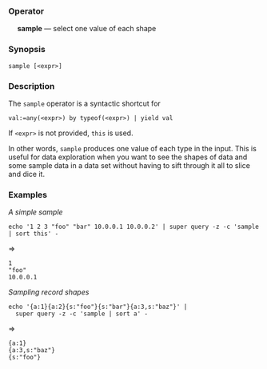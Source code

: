 ### Operator

&emsp; **sample** &mdash; select one value of each shape

### Synopsis
```
sample [<expr>]
```
### Description

The `sample` operator is a syntactic shortcut for
```
val:=any(<expr>) by typeof(<expr>) | yield val
```
If `<expr>` is not provided, `this` is used.

In other words, `sample` produces one value of each type in the input.
This is useful for data exploration when you want to see the shapes
of data and some sample data in a data set without having to sift
through it all to slice and dice it.

### Examples

_A simple sample_
```mdtest-command
echo '1 2 3 "foo" "bar" 10.0.0.1 10.0.0.2' | super query -z -c 'sample | sort this' -
```
=>
```mdtest-output
1
"foo"
10.0.0.1
```

_Sampling record shapes_
```mdtest-command
echo '{a:1}{a:2}{s:"foo"}{s:"bar"}{a:3,s:"baz"}' |
  super query -z -c 'sample | sort a' -
```
=>
```mdtest-output
{a:1}
{a:3,s:"baz"}
{s:"foo"}
```
